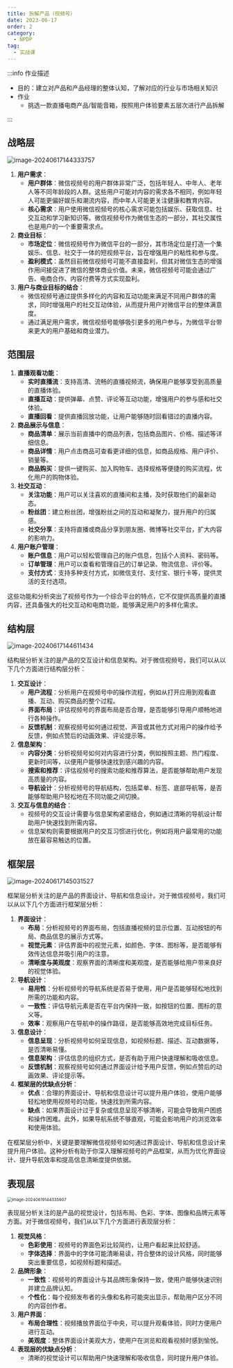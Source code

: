```yaml
---
title: 拆解产品（视频号）
date: 2023-06-17
order: 2
category:
  - NPDP
tag:
  - 实战课
---
```


:::info 作业描述

* 目的：建立对产品和产品经理的整体认知，了解对应的行业与市场相关知识
* 作业
  * 挑选一款直播电商产品/智能音箱，按照用户体验要素五层次进行产品拆解

:::

## 战略层

![image-20240617144333757](https://raw.githubusercontent.com/GodX-18/picBed/main/image-20240617144333757.png)

1. **用户需求**：
   - **用户群体**：微信视频号的用户群体非常广泛，包括年轻人、中年人、老年人等不同年龄段的人群。这些用户可能对内容的需求各不相同，例如年轻人可能更偏好娱乐和潮流内容，而中年人可能更关注健康和教育内容。
   - **核心需求**：用户使用微信视频号的核心需求可能包括娱乐、获取信息、社交互动和学习新知识等。微信视频号作为微信生态的一部分，其社交属性也是用户的一个重要需求点。
2. **商业目标**：
   - **市场定位**：微信视频号作为微信平台的一部分，其市场定位是打造一个集娱乐、信息、社交于一体的短视频平台，旨在增强用户的粘性和参与度。
   - **盈利模式**：虽然目前微信视频号可能不直接盈利，但其对微信生态的增强作用间接促进了微信的整体商业价值。未来，微信视频号可能会通过广告、电商合作、内容付费等方式实现盈利。
3. **用户与商业目标的结合**：
   - 微信视频号通过提供多样化的内容和互动功能来满足不同用户群体的需求，同时增强用户的社交互动体验，从而提升用户对微信平台的整体满意度。
   - 通过满足用户需求，微信视频号能够吸引更多的用户参与，为微信平台带来更大的用户基础和商业潜力。

## 范围层

1. **直播观看功能**：
   - **实时直播流**：支持高清、流畅的直播视频流，确保用户能够享受到高质量的直播体验。
   - **直播互动**：提供弹幕、点赞、评论等互动功能，增强用户的参与感和社交体验。
   - **直播回看**：提供直播回放功能，让用户能够随时回看错过的直播内容。
2. **商品展示与信息**：
   - **商品清单**：展示当前直播中的商品列表，包括商品图片、价格、描述等详细信息。
   - **商品详情**：用户点击商品可查看更详细的信息，如商品规格、用户评价、销量等。
   - **商品购买**：提供一键购买、加入购物车、选择规格等便捷的购买流程，优化用户的购物体验。
3. **社交互动**：
   - **关注功能**：用户可以关注喜欢的直播间和主播，及时获取他们的最新动态。
   - **粉丝团**：建立粉丝团，增强粉丝之间的互动和凝聚力，提升用户的归属感。
   - **社交分享**：支持将直播或商品分享到朋友圈、微博等社交平台，扩大内容的影响力。
4. **用户账户管理**：
   - **账户信息**：用户可以轻松管理自己的账户信息，包括个人资料、密码等。
   - **订单管理**：用户可以查看和管理自己的订单记录、物流信息、评价等。
   - **支付方式**：支持多种支付方式，如微信支付、支付宝、银行卡等，提供灵活的支付选项。

这些功能和分析突出了视频号作为一个综合平台的特点，它不仅提供高质量的直播内容，还具备强大的社交互动和电商功能，能够满足用户的多样化需求。

## 结构层

![image-20240617144611434](https://raw.githubusercontent.com/GodX-18/picBed/main/image-20240617144611434.png)

结构层分析关注的是产品的交互设计和信息架构。对于微信视频号，我们可以从以下几个方面进行结构层分析：
1. **交互设计**：
   - **用户流程**：分析用户在视频号中的操作流程，例如从打开应用到观看直播、互动、购买商品的整个过程。
   - **界面布局**：评估视频号的界面布局是否合理，是否能够引导用户顺畅地进行各种操作。
   - **反馈机制**：观察视频号如何通过视觉、声音或其他方式对用户的操作给予反馈，例如点赞后的动画效果、评论提示等。
2. **信息架构**：
   - **内容分类**：分析视频号如何对内容进行分类，例如按照主题、热门程度、更新时间等，以便用户能够快速找到感兴趣的内容。
   - **搜索和推荐**：评估视频号的搜索功能和推荐算法，是否能够帮助用户发现高质量的内容。
   - **导航设计**：分析视频号的导航结构，包括菜单、标签、底部导航等，是否能够帮助用户轻松地在不同功能之间切换。
3. **交互与信息的结合**：
   - 视频号的交互设计需要与信息架构紧密结合，例如通过清晰的导航设计帮助用户快速找到所需内容。
   - 信息架构则需要根据用户的交互习惯进行优化，例如将用户最常用的功能放在最容易触达的位置。

## 框架层

![image-20240617145031527](https://raw.githubusercontent.com/GodX-18/picBed/main/image-20240617145031527.png)

框架层分析关注的是产品的界面设计、导航和信息设计。对于微信视频号，我们可以从以下几个方面进行框架层分析：
1. **界面设计**：
   - **布局**：分析视频号的界面布局，包括直播视频的显示位置、互动按钮的布局、商品信息的展示方式等。
   - **视觉元素**：评估界面中的视觉元素，如颜色、字体、图标等，是否能够有效传达信息并吸引用户的注意。
   - **清晰度与美观度**：观察界面的清晰度和美观度，是否能够给用户带来良好的视觉体验。
2. **导航设计**：
   - **易用性**：分析视频号的导航系统是否易于使用，用户是否能够轻松地找到所需的功能和内容。
   - **一致性**：评估导航元素是否在平台内保持一致，如按钮的位置、图标的意义等。
   - **效率**：观察用户在导航中的操作路径，是否能够高效地完成目标任务。
3. **信息设计**：
   - **信息呈现**：分析视频号如何呈现信息，如视频标题、描述、互动数据等，是否清晰易懂。
   - **信息架构**：评估信息的组织方式，是否有助于用户快速理解和吸收信息。
   - **反馈机制**：观察视频号如何通过界面设计给予用户反馈，例如点赞后的动画效果、评论提示等。
4. **框架层的优缺点分析**：
   - **优点**：合理的界面设计、导航和信息设计可以提升用户体验，使用户能够轻松地使用视频号的功能，快速找到所需内容。
   - **缺点**：如果界面设计过于复杂或信息呈现不够清晰，可能会导致用户困惑和操作困难。此外，如果导航系统不够直观，可能会影响用户的浏览效率和使用体验。

在框架层分析中，关键是要理解微信视频号如何通过界面设计、导航和信息设计来提升用户体验。这种分析有助于你深入理解视频号的产品框架，从而为优化界面设计、提升导航效率和提高信息清晰度提供依据。

## 表现层

<img src="https://raw.githubusercontent.com/GodX-18/picBed/main/image-20240619144335907.png" alt="image-20240619144335907" style="zoom:67%;" />

表现层分析关注的是产品的视觉设计，包括布局、色彩、字体、图像和品牌元素等方面。对于微信视频号，我们从以下几个方面进行表现层分析：
1. **视觉风格**：
   - **色彩使用**：视频号的界面色彩比较简约，让用户看起来比较舒适。
   - **字体选择**：界面中的字体可能清晰易读，符合整体的设计风格，同时能够突出重要信息，如视频标题和描述。
2. **品牌形象**：
   - **一致性**：视频号的界面设计与其品牌形象保持一致，使用户能够快速识别并建立品牌认知。
   - **个性化**：每个视频发布者的头像和名称可能突出显示，帮助用户区分不同的内容创作者。
3. **用户界面**：
   - **布局合理性**：视频播放界面位于中央，可以提升观看体验，同时方便用户进行互动。
   - **美观度**：整体界面设计美观大方，使用户在浏览和观看视频时感到愉悦。
4. **表现层的优缺点分析**：
   * 清晰的视觉设计可以帮助用户快速理解和吸收信息，同时提升用户体验。